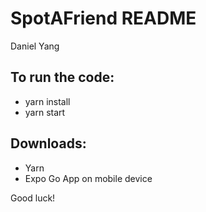 # SpotAFriend README
Daniel Yang
## To run the code:
- yarn install
- yarn start

## Downloads:
- Yarn
- Expo Go App on mobile device

Good luck!
